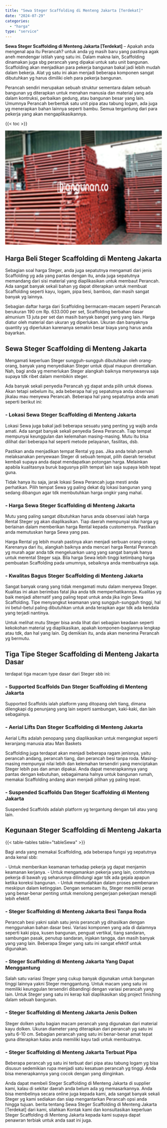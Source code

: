 ```yaml
---
title: "Sewa Steger Scaffolding di Menteng Jakarta [Terdekat]"
date: "2024-07-29"
categories: 
  - "harga"
type: "service"
---
```


**Sewa Steger Scaffolding di Menteng Jakarta \[Terdekat\]** – Apakah anda mengenal apa itu Perancah? untuk anda yg masih baru yang pastinya agak aneh mendengar istilah yang satu ini. Dalam makna lain, Scaffolding dinamakan juga sbg perancah yang dipakai untuk satu unit bangunan. Scaffolding akan menjadikan para pekerja bangunan bakal jadi lebih mudah dalam bekerja. Alat yg satu ini akan menjadi beberapa komponen sangat dibutuhkan yg harus dimiliki oleh para pekerja bangunan.

Perancah sendiri merupakan sebuah struktur sementara dalam sebuah bangunan yg diterapkan untuk menahan manusia dan material yang ada dalam kontruksi, perbaikan gedung, atau bangunan besar yang lain. Umumnya Perancah berbentuk satu unit pipa atau tabung logam, ada juga yg menerapkan bahan lainnya seperti bambu. Semua tergantung dari para pekerja yang akan mengaplikasikannya.

{{< toc >}}

![Sewa Steger Scaffolding di Menteng Jakarta [Terdekat]](/images/sewa-scaffolding-steger-02.png)

## Harga Beli Steger Scaffolding di Menteng Jakarta

Sebagian soal harga Steger, anda juga sepatutnya mengamati dari jenis Scaffolding yg ada yang pantas dengan itu, anda juga sepatutnya memandang dari sisi material yang diaplikasikan untuk membaut Perancah. Ada sangat banyak sekali bahan yg dapat diterapkan untuk membuat Scaffolding seperti kayu, logam, pipa besi, bamboo, dan masih sangat banyak yg lainnya.

Sebagian daftar harga dari Scaffolding bermacam-macam seperti Perancah berukuran 190 cm Rp. 633.000 per set, Scaffolding berbahan dasar almunium 13 juta per set dan masih banyak banget yang yang lain. Harga diatur oleh material dan ukuran yg diperlukan. Ukuran dan banyaknya quantity yg diperlukan karenanya semakin besar biaya yang harus anda bayarkan.

## Sewa Steger Scaffolding di Menteng Jakarta

Mengamati keperluan Steger sungguh-sungguh dibutuhkan oleh orang-orang, banyak yang menyediakan Steger untuk dijual maupun direntalkan. Nah, bagi anda yg memerlukan Steger alangkah baiknya menyewanya saja supaya tdk ribet dalam membikin steger.

Ada banyak sekali penyedia Perancah yg dapat anda pilih untuk disewa. Akan tetapi sebelum itu, ada beberapa hal yg sepatutnya anda observasi jikalau mau menyewa Perancah. Beberapa hal yang sepatutnya anda amati seperti berikut ini:

### \- Lokasi Sewa Steger Scaffolding di Menteng Jakarta

Lokasi Sewa juga bakal jadi beberapa sesuatu yang penting yg wajib anda amati. Ada sangat banyak sekali penyedia Sewa Perancah. Tiap tempat mempunyai keunggulan dan kelemahan masing-masing. Mutu itu bisa dilihat dari beberapa hal seperti metode pelayanan, fasilitas, dsb.

Pastikan anda menjadikan tempat Rental yg pas. Jika anda telah pernah melaksanakan penyewaan Steger di sebuah tempat, pilih daerah tersebut kembali supaya anda dapat mendapatkan potongan harga. Melainkan apabila kualitasnya buruk bagusnya pilih tempat lain saja supaya lebih tepat guna.

Tidak hanya itu saja, jarak lokasi Sewa Perancah juga mesti anda perhatikan. Pilih tempat Sewa yg paling dekat dg lokasi bangunan yang sedang dibangun agar tdk membutuhkan harga ongkir yang mahal.

### \- Harga Sewa Steger Scaffolding di Menteng Jakarta

Mutu yang paling sangat dibutuhkan harus anda observasi ialah harga Rental Steger yg akan diaplikasikan. Tiap daerah mempunyai nilai harga yg berlainan dalam memberikan harga Rental kepada customernya. Pastikan anda memutuskan harga Sewa yang pas.

Harga Rental yg lebih murah pastinya akan menjadi serbuan orang-orang. Karenanya dari itu, alangkah baiknya anda mencari harga Rental Perancah yg murah agar anda tdk mengeluarkan uang yang sangat banyak hanya untuk merental Steger saja. Bila harga Sewa lebih tinggi ketimbang harga pembuatan Scaffolding pada umumnya, sebaiknya anda membuatnya saja.

### \- Kwalitas Bagus Steger Scaffolding di Menteng Jakarta

Sangat banyak orang yang tidak mengamati mutu dalam menyewa Steger. Kualitas ini akan berimbas fatal jika anda tdk memperhatikannya. Kualitas yg baik menjadi alternatif yang paling tepat untuk anda jika ingin Sewa Scaffolding. Tipe menyangkut keamanan yang sungguh-sungguh tinggi, hal ini betul-betul paling dibutuhkan untuk anda terapkan agar tdk ada kendala yang terjadi nantinya.

Untuk melihat mutu Steger bisa anda lihat dari sebagian keadaan seperti kekokohan material yg diaplikasikan, apakah komponen-bagiannya lengkap atau tdk, dan hal yang lain. Dg demikian itu, anda akan menerima Perancah yg bermutu.

## Tiga Tipe Steger Scaffolding di Menteng Jakarta Dasar

terdapat tiga macam type dasar dari Steger sbb ini:

### \- Supported Scaffolds Dan Steger Scaffolding di Menteng Jakarta

Supported Scaffolds ialah platform yang ditopang oleh tiang, dimana dilengkapi dg penunjang yang lain seperti sambungan, kaki-kaki, dan lain sebagainya.

### \- Aerial Lifts Dan Steger Scaffolding di Menteng Jakarta

Aerial Lifts adalah penopang yang diaplikasikan untuk mengangkat seperti keranjang manusia atau Man Baskets

Scaffolding juga terdapat akan menjadi beberapa ragam jenisnya, yaitu perancah andang, perancah tiang, dan perancah besi tanpa roda. Masing-masing mempunyai nilai lebih dan kelemahan tersendiri yang menciptakan Steger lebih pas dan aman dipakai. Anda dapat menerapkannya yang pantas dengan kebutuhan, sebagaimana halnya untuk bangunan rumah, memakai Scaffolding andang akan menjadi pilihan yg paling tepat.

### \- Suspended Scaffolds Dan Steger Scaffolding di Menteng Jakarta

Suspended Scaffolds adalah platform yg tergantung dengan tali atau yang lain.

## Kegunaan Steger Scaffolding di Menteng Jakarta

{{< table-tables table="tableSewa" >}}

Bagi anda yang memakai Scaffolding, ada beberapa fungsi yg sepatutnya anda kenal sbb:

\- Untuk memberikan keamanan terhadap pekerja yg dapat menjamin keamanan kerjanya. - Untuk mengamankan pekerja yang lain, contohnya pekerja di bawah yg seharusnya dilindungi agar tdk ada gejala apapun ketika koreksi bangunan. - Untuk memudahkan dalam proses pembenaran meskipun dalam ketinggian. Dengan semacam itu, Steger memiliki peran yang benar-benar penting untuk menolong pengerjaan pekerjaan menajdi lebih efektif.

### \- Steger Scaffolding di Menteng Jakarta Besi Tanpa Roda

Perancah besi yakni salah satu jenis perancah yg dihasilkan dengan menggunakan bahan dasar besi. Variasi komponen yang ada di dalamnya seperti kaki pipa, kusen bangunan, penguat vertikal, tiang sandaran, sambungan pasak, penutup sandaran, injakan tangga, dan masih banyak yang yang lain. Beberapa Steger yang satu ini sangat efektif untuk digunakan.

### \- Steger Scaffolding di Menteng Jakarta Yang Dapat Menggantung

Salah satu variasi Steger yang cukup banyak digunakan untuk bangunan tinggi lainnya yakni Steger menggantung. Untuk macam yang satu ini memiliki keunggulan tersendiri dibandingi dengan variasi perancah yang lain. Untuk Steger yang satu ini kerap kali diaplikasikan sbg project finishing dalam sebuah bangunan.

### \- Steger Scaffolding di Menteng Jakarta Jenis Dolken

Steger dolken yaitu bagian macam perancah yang digunakan dari material kayu dolken. Ukuran diameter yang diterapkan dari perancah yg satu ini yaitu 6-10 cm. Sebagian perancah yang satu ini benar-benar amat tepat guna diterapkan kalau anda memiliki kayu tadi untuk membuatnya.

### \- Steger Scaffolding di Menteng Jakarta Terbuat Pipa

Beberapa perancah yg satu ini terbuat dari pipa atau tabung logam yg bisa disusun sedemikian rupa menjadi satu kesatuan perancah yg tinggi. Anda bisa menerapkannya yang cocok dengan yang diinginkan.

Anda dapat membeli Steger Scaffolding di Menteng Jakarta di supplier kami, kalau di sekitar daerah anda belum ada yg memasarkannya. Anda bisa membelinya secara online juga kepada kami, ada sangat banyak sekali Steger yg kami sediakan dan siap mengantarkan Perancah opsi anda hingga tujuan. berita tentang Sewa Steger Scaffolding di Menteng Jakarta \[Terdekat\] dari kami, silahkan Kontak kami dan konsultasikan keperluan Steger Scaffolding di Menteng Jakarta kepada kami supaya dapat penawran terbiak untuk anda saat ini juga.
